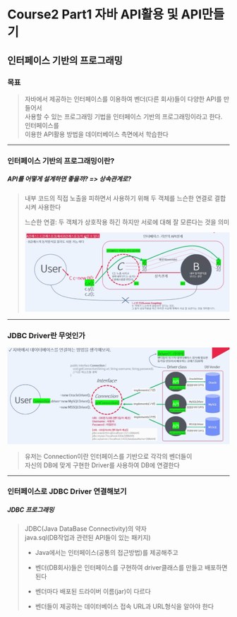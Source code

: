 # Course2 Part1 자바 API활용 및 API만들기   

## 인터페이스 기반의 프로그래밍

### 목표
> 자바에서 제공하는 인터페이스를 이용하여 벤더(다른 회사)들이 다양한 API를 만들어서   
> 사용할 수 있는 프로그래밍 기법을 인터페이스 기반의 프로그래밍이라고 한다. 인터페이스를   
> 이용한 API활용 방법을 데이터베이스 측면에서 학습한다
---

### 인터페이스 기반의 프로그래밍이란?
##### API를 어떻게 설계하면 좋을까? => 상속관계로?
> 내부 코드의 직접 노출을 피하면서 사용하기 위해 두 객체를 느슨한 연결로 결합시켜 사용한다   
> 
> 느슨한 연결: 두 객체가 상호작용 하긴 하지만 서로에 대해 잘 모른다는 것을 의미
> 
> <img src="../../../../../image/interfaceAPI.png"></img>


---

### JDBC Driver란 무엇인가
<img src="../../../../../image/dbCon.png"></img>

> 유저는 Connection이란 인터페이스를 기반으로 각각의 벤더들이   
> 자신의 DB에 맞게 구현한 Driver를 사용하여 DB에 연결한다


---

### 인터페이스로 JDBC Driver 연결해보기
##### JDBC 프로그래밍
> JDBC(Java DataBase Connectivity)의 약자   
> java.sql(DB작업과 관련된 API들이 있는 패키지)
> 
> - Java에서는 인터페이스(공통의 접근방법)를 제공해주고
> 
> 
> - 벤더(DB회사)들은 인터페이스를 구현하여 driver클래스를 만들고 배포하면 된다
> 
> 
> - 벤더마다 배포된 드라이버 이름(jar)이 다르다
> 
> 
> - 벤더들이 제공하는 데이터베이스 접속 URL과 URL형식을 알아야 한다